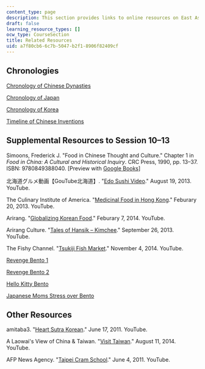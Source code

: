 ```yaml
---
content_type: page
description: This section provides links to online resources on East Asian culture.
draft: false
learning_resource_types: []
ocw_type: CourseSection
title: Related Resources
uid: a7f80cb6-6c7b-5047-b2f1-8906f82409cf
---
```

## Chronologies

[Chronology of Chinese Dynasties](http://afe.easia.columbia.edu/timelines/china_timeline.htm#Chinese%20History)

[Chronology of Japan](http://afe.easia.columbia.edu/timelines/japan_timeline.htm)

[Chronology of Korea](http://afe.easia.columbia.edu/timelines/korea_timeline.htm)

[Timeline of Chinese Inventions](http://afe.easia.columbia.edu/song/readings/inventions_timeline.htm)

## Supplemental Resources to Session 10–13

Simoons, Frederick J. "Food in Chinese Thought and Culture." Chapter 1 in *Food in China: A Cultural and Historical Inquiry*. CRC Press, 1990, pp. 13–37. ISBN: 9780849388040. \[Preview with [Google Books](http://books.google.com/books?id=Fo087ZxohA4C&pg=PA13=onepage)\]

北海道グルメ動画【GouTube北海道】. "[Edo Sushi Video](https://www.youtube.com/watch?v=DcpyDgb_g1E)." August 19, 2013. YouTube.

The Culinary Institute of America. "[Medicinal Food in Hong Kong](https://www.youtube.com/watch?v=4WEtH-9qVuk&feature=youtu.be)." Feburary 20, 2013. YouTube.

Arirang. "[Globalizing Korean Food](https://www.youtube.com/watch?v=jXka3PuvvW8&feature=youtu.be)." Feburary 7, 2014. YouTube.

Arirang Culture. "[Tales of Hansik – Kimchee](https://www.youtube.com/watch?v=AzMLe9w8dsE&feature=youtu.be)." September 26, 2013. YouTube.

The Fishy Channel. "[Tsukiji Fish Market](https://www.youtube.com/watch?v=NqbWUO5_MeU&feature=youtu.be)." November 4, 2014. YouTube.

[Revenge Bento 1](https://web.archive.org/web/20150207101136/http://m-miya.net/blog/single-mother-bento.html)

[Revenge Bento 2](http://www.iromegane.com/entertainment/foods/the-japanese-wives-revenge-bento-after-the-fight-shikaeshi-bento/)

[Hello Kitty Bento](http://www.theparentspot.com/recipes/how-to-make-a-hello-kitty-bento-lunch-box-the-easy-way/)

[Japanese Moms Stress over Bento](http://www.iromegane.com/entertainment/foods/japanese-mums-get-stressed-about-making-obento/)

## Other Resources

amitaba3. "[Heart Sutra Korean](https://www.youtube.com/watch?v=rbE2ZLEJbn0&feature=youtu.be&list=PLulkGJECRCZCThpYm5U91MnCIgaFkHCi1)." June 17, 2011. YouTube.

A Laowai's View of China & Taiwan. "[Visit Taiwan](https://www.youtube.com/watch?v=eufiu-irFqc)." August 11, 2014. YouTube.

AFP News Agency. "[Taipei Cram School](https://www.youtube.com/watch?v=eGpHEPAHQ3E&feature=youtu.be)." June 4, 2011. YouTube.